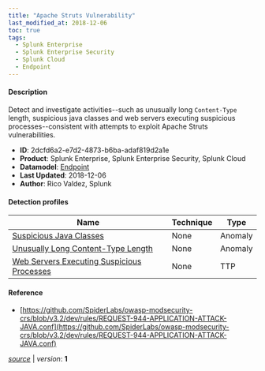 ```yaml
---
title: "Apache Struts Vulnerability"
last_modified_at: 2018-12-06
toc: true
tags:
  - Splunk Enterprise
  - Splunk Enterprise Security
  - Splunk Cloud
  - Endpoint
---
```


#### Description

Detect and investigate activities--such as unusually long `Content-Type` length, suspicious java classes and web servers executing suspicious processes--consistent with attempts to exploit Apache Struts vulnerabilities.

- **ID**: 2dcfd6a2-e7d2-4873-b6ba-adaf819d2a1e
- **Product**: Splunk Enterprise, Splunk Enterprise Security, Splunk Cloud
- **Datamodel**: [Endpoint](https://docs.splunk.com/Documentation/CIM/latest/User/Endpoint)
- **Last Updated**: 2018-12-06
- **Author**: Rico Valdez, Splunk

#### Detection profiles

| Name        | Technique   | Type         |
| ----------- | ----------- |--------------|
| [Suspicious Java Classes](/application/suspicious_java_classes/) | None | Anomaly |
| [Unusually Long Content-Type Length](/network/unusually_long_content-type_length/) | None | Anomaly |
| [Web Servers Executing Suspicious Processes](/application/web_servers_executing_suspicious_processes/) | None | TTP |

#### Reference

* [https://github.com/SpiderLabs/owasp-modsecurity-crs/blob/v3.2/dev/rules/REQUEST-944-APPLICATION-ATTACK-JAVA.conf](https://github.com/SpiderLabs/owasp-modsecurity-crs/blob/v3.2/dev/rules/REQUEST-944-APPLICATION-ATTACK-JAVA.conf)



[_source_](https://github.com/splunk/security_content/tree/develop/stories/apache_struts_vulnerability.yml) | _version_: **1**